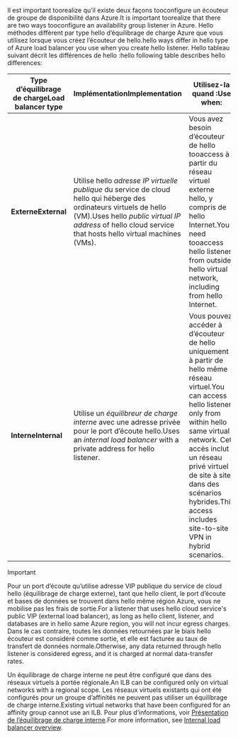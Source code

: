 <span data-ttu-id="9666f-101">Il est important toorealize qu’il existe deux façons tooconfigure un écouteur de groupe de disponibilité dans Azure.</span><span class="sxs-lookup"><span data-stu-id="9666f-101">It is important toorealize that there are two ways tooconfigure an availability group listener in Azure.</span></span> <span data-ttu-id="9666f-102">Hello méthodes diffèrent par type hello d’équilibrage de charge Azure que vous utilisez lorsque vous créez l’écouteur de hello.</span><span class="sxs-lookup"><span data-stu-id="9666f-102">hello ways differ in hello type of Azure load balancer you use when you create hello listener.</span></span> <span data-ttu-id="9666f-103">Hello tableau suivant décrit les différences de hello :</span><span class="sxs-lookup"><span data-stu-id="9666f-103">hello following table describes hello differences:</span></span>

| <span data-ttu-id="9666f-104">Type d’équilibrage de charge</span><span class="sxs-lookup"><span data-stu-id="9666f-104">Load balancer type</span></span> | <span data-ttu-id="9666f-105">Implémentation</span><span class="sxs-lookup"><span data-stu-id="9666f-105">Implementation</span></span> | <span data-ttu-id="9666f-106">Utilisez-la quand :</span><span class="sxs-lookup"><span data-stu-id="9666f-106">Use when:</span></span> |
| --- | --- | --- |
| <span data-ttu-id="9666f-107">**Externe**</span><span class="sxs-lookup"><span data-stu-id="9666f-107">**External**</span></span> |<span data-ttu-id="9666f-108">Utilise hello *adresse IP virtuelle publique* du service de cloud hello qui héberge des ordinateurs virtuels de hello (VM).</span><span class="sxs-lookup"><span data-stu-id="9666f-108">Uses hello *public virtual IP address* of hello cloud service that hosts hello virtual machines (VMs).</span></span> |<span data-ttu-id="9666f-109">Vous avez besoin d’écouteur de hello tooaccess à partir du réseau virtuel externe hello, y compris de hello Internet.</span><span class="sxs-lookup"><span data-stu-id="9666f-109">You need tooaccess hello listener from outside hello virtual network, including from hello Internet.</span></span> |
| <span data-ttu-id="9666f-110">**Interne**</span><span class="sxs-lookup"><span data-stu-id="9666f-110">**Internal**</span></span> |<span data-ttu-id="9666f-111">Utilise un *équilibreur de charge interne* avec une adresse privée pour le port d’écoute hello.</span><span class="sxs-lookup"><span data-stu-id="9666f-111">Uses an *internal load balancer* with a private address for hello listener.</span></span> |<span data-ttu-id="9666f-112">Vous pouvez accéder à d’écouteur de hello uniquement à partir de hello même réseau virtuel.</span><span class="sxs-lookup"><span data-stu-id="9666f-112">You can access hello listener only from within hello same virtual network.</span></span> <span data-ttu-id="9666f-113">Cet accès inclut un réseau privé virtuel de site à site dans des scénarios hybrides.</span><span class="sxs-lookup"><span data-stu-id="9666f-113">This access includes site-to-site VPN in hybrid scenarios.</span></span> |

> [!IMPORTANT]
> <span data-ttu-id="9666f-114">Pour un port d’écoute qu’utilise adresse VIP publique du service de cloud hello (équilibrage de charge externe), tant que hello client, le port d’écoute et bases de données se trouvent dans hello même région Azure, vous ne mobilise pas les frais de sortie.</span><span class="sxs-lookup"><span data-stu-id="9666f-114">For a listener that uses hello cloud service's public VIP (external load balancer), as long as hello client, listener, and databases are in hello same Azure region, you will not incur egress charges.</span></span> <span data-ttu-id="9666f-115">Dans le cas contraire, toutes les données retournées par le biais hello écouteur est considéré comme sortie, et elle est facturée au taux de transfert de données normale.</span><span class="sxs-lookup"><span data-stu-id="9666f-115">Otherwise, any data returned through hello listener is considered egress, and it is charged at normal data-transfer rates.</span></span> 
> 
> 

<span data-ttu-id="9666f-116">Un équilibrage de charge interne ne peut être configuré que dans des réseaux virtuels à portée régionale.</span><span class="sxs-lookup"><span data-stu-id="9666f-116">An ILB can be configured only on virtual networks with a regional scope.</span></span> <span data-ttu-id="9666f-117">Les réseaux virtuels existants qui ont été configurés pour un groupe d’affinités ne peuvent pas utiliser un équilibrage de charge interne.</span><span class="sxs-lookup"><span data-stu-id="9666f-117">Existing virtual networks that have been configured for an affinity group cannot use an ILB.</span></span> <span data-ttu-id="9666f-118">Pour plus d’informations, voir [Présentation de l’équilibrage de charge interne](../articles/load-balancer/load-balancer-internal-overview.md).</span><span class="sxs-lookup"><span data-stu-id="9666f-118">For more information, see [Internal load balancer overview](../articles/load-balancer/load-balancer-internal-overview.md).</span></span>

